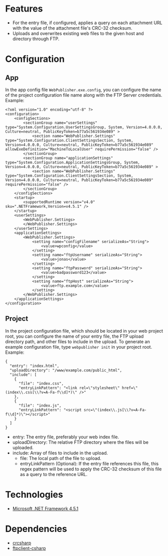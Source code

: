 # Features
- For the entry file, if configured, applies a query on each attachment URL with the value of the attachment file's CRC-32 checksum.
- Uploads and overwrites existing web files to the given host and directory through FTP.

# Configuration
## App
In the app config file `WebPublisher.exe.config`, you can configure the name of the project configuration file name along with the FTP Server credentials. Example:
```
<?xml version="1.0" encoding="utf-8" ?>
<configuration>
    <configSections>
        <sectionGroup name="userSettings" type="System.Configuration.UserSettingsGroup, System, Version=4.0.0.0, Culture=neutral, PublicKeyToken=b77a5c561934e089" >
            <section name="WebPublisher.Settings" type="System.Configuration.ClientSettingsSection, System, Version=4.0.0.0, Culture=neutral, PublicKeyToken=b77a5c561934e089" allowExeDefinition="MachineToLocalUser" requirePermission="false" />
        </sectionGroup>
        <sectionGroup name="applicationSettings" type="System.Configuration.ApplicationSettingsGroup, System, Version=4.0.0.0, Culture=neutral, PublicKeyToken=b77a5c561934e089" >
            <section name="WebPublisher.Settings" type="System.Configuration.ClientSettingsSection, System, Version=4.0.0.0, Culture=neutral, PublicKeyToken=b77a5c561934e089" requirePermission="false" />
        </sectionGroup>
    </configSections>
    <startup> 
        <supportedRuntime version="v4.0" sku=".NETFramework,Version=v4.5.1" />
    </startup>
    <userSettings>
        <WebPublisher.Settings>
        </WebPublisher.Settings>
    </userSettings>
    <applicationSettings>
        <WebPublisher.Settings>
            <setting name="configFilename" serializeAs="String">
                <value>wpconfig</value>
            </setting>
            <setting name="ftpUsername" serializeAs="String">
                <value>jonas</value>
            </setting>
            <setting name="ftpPassword" serializeAs="String">
                <value>badpassword123</value>
            </setting>
            <setting name="ftpHost" serializeAs="String">
                <value>ftp.example.com</value>
            </setting>
        </WebPublisher.Settings>
    </applicationSettings>
</configuration>
```
## Project
In the project configuration file, which should be located in your web project root, you can configure the name of your entry file, the FTP upload directory path, and other files to include in the upload. To generate an example configuration file, type `webpublisher init` in your project root. Example:
```
{
  "entry": "index.html",
  "uploadDirectory": "/www/example.com/public_html",
  "include": [
    {
      "file": "index.css",
      "entryLinkPattern": "<link rel=\"stylesheet\" href=\"(index\\.css[\\?v=A-Fa-f\\d]*)\" />"
    },
    {
      "file": "index.js",
      "entryLinkPattern": "<script src=\"(index\\.js[\\?v=A-Fa-f\\d]*)\"></script>"
    }
  ]
}
```

- entry: The entry file, preferably your web index file.
- uploadDirectory: The relative FTP directory where the files will be uploaded.
- include: Array of files to include in the upload.
  - file: The local path of the file to upload.
  - entryLinkPattern (Optional): If the entry file references this file, this regex pattern will be used to apply the CRC-32 checksum of this file as a query to the reference URL.

# Technologies
- [Microsoft .NET Framework 4.5.1](https://www.microsoft.com/sv-se/download/details.aspx?id=40779)

# Dependencies
- [crcsharp](https://github.com/sewil/crcsharp)
- [ftpclient-csharp](https://github.com/sewil/ftpclient-csharp)
